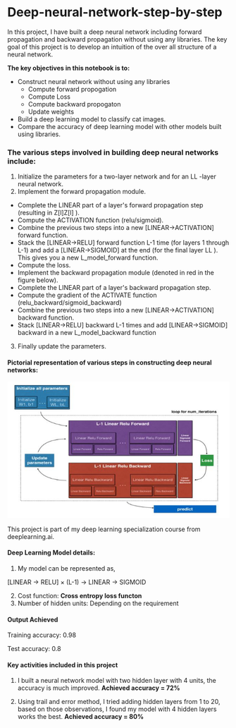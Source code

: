 # Deep-neural-network-step-by-step
In this project, I have built a deep neural network including forward propagation and backward propagation without using any libraries. The key goal of this project is to develop an intuition of the over all structure of a neural network. 

**The key objectives in this notebook is to:**

  * Construct neural network without using any libraries
    * Compute forward propogation
    * Compute Loss
    * Compute backward propogaton
    * Update weights
  * Build a deep learning model to classify cat images.
  * Compare the accuracy of deep learning model with other models built using libraries.

### The various steps involved in building deep neural networks include:

1. Initialize the parameters for a two-layer network and for an  LL -layer neural network.
2. Implement the forward propagation module.
  * Complete the LINEAR part of a layer's forward propagation step (resulting in  Z[l]Z[l] ).
  * Compute the ACTIVATION function (relu/sigmoid).
  * Combine the previous two steps into a new [LINEAR->ACTIVATION] forward function.
  * Stack the [LINEAR->RELU] forward function L-1 time (for layers 1 through L-1) and add a [LINEAR->SIGMOID] at the end (for the final layer  LL ). This gives you a new L_model_forward function.
  * Compute the loss.
  * Implement the backward propagation module (denoted in red in the figure below).
  * Complete the LINEAR part of a layer's backward propagation step.
  * Compute the gradient of the ACTIVATE function (relu_backward/sigmoid_backward)
  * Combine the previous two steps into a new [LINEAR->ACTIVATION] backward function.
  * Stack [LINEAR->RELU] backward L-1 times and add [LINEAR->SIGMOID] backward in a new L_model_backward function
3. Finally update the parameters.

#### Pictorial representation of various steps in constructing deep neural networks:

![Alt Text](https://raw.githubusercontent.com/deepu2010/Deep-neural-network-step-by-step/master/Methodology.JPG)


This project is part of my deep learning specialization course from deeplearning.ai. 

#### Deep Learning Model details:

1. My model can be represented as,

[LINEAR -> RELU] × (L-1) -> LINEAR -> SIGMOID

2. Cost function: **Cross entropy loss functon**
3. Number of hidden units: Depending on the requirement

 

#### Output Achieved

Training accuracy: 0.98

Test accuracy: 0.8

#### Key activities included in this project

1. I built a neural network model with two hidden layer with 4 units, the accuracy is much improved. **Achieved accuracy = 72%**

2. Using trail and error method, I tried adding hidden layers from 1 to 20, based on those observations, I found my model with 4 hidden layers works the best. **Achieved accuracy = 80%**




